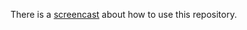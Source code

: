 There is a [screencast](https://youtu.be/Mzh4fyoaBJ0?list=PL9oaY6Y4QxRZybj86eGItGVApxLXVIXHz) about how to use this repository.
